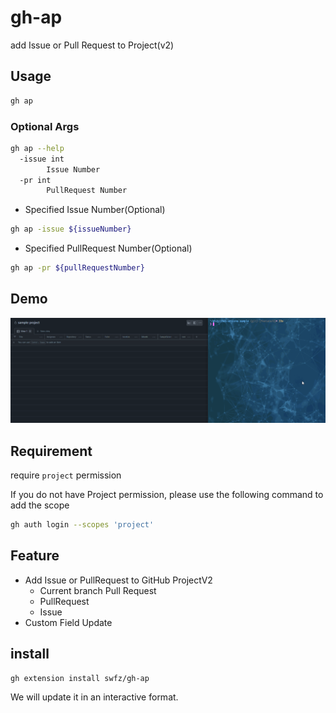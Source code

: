 # gh-ap

add Issue or Pull Request to Project(v2)

## Usage

```bash
gh ap
```

### Optional Args

```bash
gh ap --help
  -issue int
        Issue Number
  -pr int
        PullRequest Number
```

- Specified Issue Number(Optional)

```bash
gh ap -issue ${issueNumber}
```

- Specified PullRequest Number(Optional)

```bash
gh ap -pr ${pullRequestNumber}
```

## Demo

![demo](demo.gif)

## Requirement

require `project` permission

If you do not have Project permission, please use the following command to add the scope

```bash
gh auth login --scopes 'project'
```

## Feature
- Add Issue or PullRequest to GitHub ProjectV2
  - Current branch Pull Request
  - PullRequest
  - Issue
- Custom Field Update

## install

```shell
gh extension install swfz/gh-ap
```

We will update it in an interactive format.
